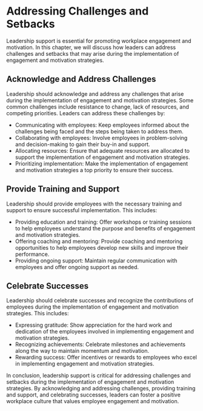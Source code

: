 # Addressing Challenges and Setbacks

Leadership support is essential for promoting workplace engagement and motivation. In this chapter, we will discuss how leaders can address challenges and setbacks that may arise during the implementation of engagement and motivation strategies.

Acknowledge and Address Challenges
----------------------------------

Leadership should acknowledge and address any challenges that arise during the implementation of engagement and motivation strategies. Some common challenges include resistance to change, lack of resources, and competing priorities. Leaders can address these challenges by:

* Communicating with employees: Keep employees informed about the challenges being faced and the steps being taken to address them.
* Collaborating with employees: Involve employees in problem-solving and decision-making to gain their buy-in and support.
* Allocating resources: Ensure that adequate resources are allocated to support the implementation of engagement and motivation strategies.
* Prioritizing implementation: Make the implementation of engagement and motivation strategies a top priority to ensure their success.

Provide Training and Support
----------------------------

Leadership should provide employees with the necessary training and support to ensure successful implementation. This includes:

* Providing education and training: Offer workshops or training sessions to help employees understand the purpose and benefits of engagement and motivation strategies.
* Offering coaching and mentoring: Provide coaching and mentoring opportunities to help employees develop new skills and improve their performance.
* Providing ongoing support: Maintain regular communication with employees and offer ongoing support as needed.

Celebrate Successes
-------------------

Leadership should celebrate successes and recognize the contributions of employees during the implementation of engagement and motivation strategies. This includes:

* Expressing gratitude: Show appreciation for the hard work and dedication of the employees involved in implementing engagement and motivation strategies.
* Recognizing achievements: Celebrate milestones and achievements along the way to maintain momentum and motivation.
* Rewarding success: Offer incentives or rewards to employees who excel in implementing engagement and motivation strategies.

In conclusion, leadership support is critical for addressing challenges and setbacks during the implementation of engagement and motivation strategies. By acknowledging and addressing challenges, providing training and support, and celebrating successes, leaders can foster a positive workplace culture that values employee engagement and motivation.
